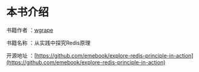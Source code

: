 # 本书介绍

书籍作者 ：[wgrape](https://github.com/wgrape/)

书籍名称 ：从实践中探究Redis原理

开源地址 ：[https://github.com/emebook/explore-redis-principle-in-action](https://github.com/emebook/explore-redis-principle-in-action)
